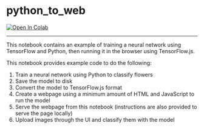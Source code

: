 # python_to_web

[![Open In Colab](https://colab.research.google.com/assets/colab-badge.svg)](https://colab.research.google.com/github/MendezJesus/python_to_web/blob/main/python_to_web.ipynb)

---

This notebook contains an example of training a neural network using TensorFlow and Python, then running it in the browser using TensorFlow.js. 

This notebook provides example code to do the following:

1. Train a neural network using Python to classify flowers
1. Save the model to disk
1. Convert the model to TensorFlow.js format
1. Create a webpage using a minimum amount of HTML and JavaScript to run the model
1. Serve the webpage from this notebook (instructions are also provided to serve the page locally)
1. Upload images through the UI and classify them with the model
